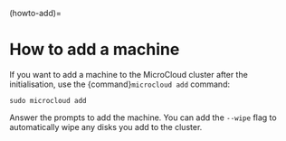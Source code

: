 (howto-add)=
# How to add a machine

If you want to add a machine to the MicroCloud cluster after the initialisation, use the {command}`microcloud add` command:

    sudo microcloud add

Answer the prompts to add the machine.
You can add the `--wipe` flag to automatically wipe any disks you add to the cluster.
